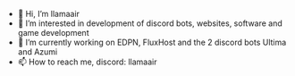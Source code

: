 - 👋 Hi, I’m llamaair
- 👀 I’m interested in development of discord bots, websites, software and game development
- 🌱 I’m currently working on EDPN, FluxHost and the 2 discord bots Ultima and Azumi
- 📫 How to reach me, discord: llamaair

